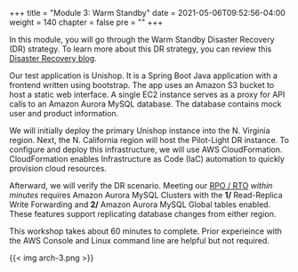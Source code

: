 +++
title = "Module 3: Warm Standby"
date = 2021-05-06T09:52:56-04:00
weight = 140
chapter = false
pre = ""
+++

In this module, you will go through the Warm Standby Disaster Recovery (DR) strategy. To learn more about this DR strategy, you can review this [Disaster Recovery blog](https://aws.amazon.com/blogs/architecture/disaster-recovery-dr-architecture-on-aws-part-iii-pilot-light-and-warm-standby/).

Our test application is Unishop. It is a Spring Boot Java application with a frontend written using bootstrap.
The app uses an Amazon S3 bucket to host a static web interface. A single EC2 instance serves as a proxy for API calls to an Amazon Aurora MySQL database.  The database contains mock user and product information.

We will initially deploy the primary Unishop instance into the N. Virginia region.  Next, the N. California region will host the Pilot-Light DR instance.  To configure and deploy this infrastructure, we will use AWS CloudFormation.  CloudFormation enables Infrastructure as Code (IaC) automation to quickly provision cloud resources.

Afterward, we will verify the DR scenario. Meeting our [RPO / RTO](https://docs.aws.amazon.com/wellarchitected/latest/reliability-pillar/disaster-recovery-dr-objectives.html) _within minutes_ requires Amazon Aurora MySQL Clusters with the **1/** Read-Replica Write Forwarding and **2/** Amazon Aurora MySQL Global tables enabled. These features support replicating database changes from either region.

This workshop takes about 60 minutes to complete. Prior experieince with the AWS Console and Linux command line are helpful but not required.

{{< img arch-3.png >}}
